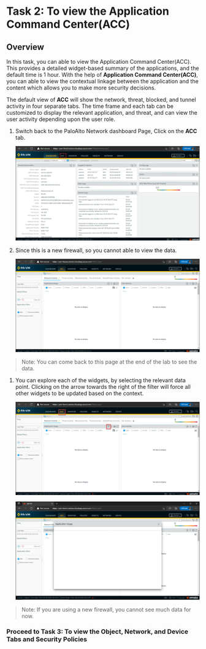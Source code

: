# Task 2: To view the Application Command Center(ACC)

## Overview

In this task, you can able to view the Application Command Center(ACC). This provides a detailed widget-based summary of the applications, and the default time is 1 hour. With the help of **Application Command Center(ACC)**, you can able to view the contextual linkage between the application and the content which allows you to make more security decisions.

The default view of **ACC** will show the network, threat, blocked, and tunnel activity in four separate tabs. The time frame and each tab can be customized to display the relevant application, and threat, and can view the user activity depending upon the user role.

1. Switch back to the PaloAlto Network dashboard Page, Click on the **ACC** tab.
 
    ![](../images/image06.png)

1. Since this is a new firewall, so you cannot able to view the data.

    ![](../images/image07.png)
 
>Note: You can come back to this page at the end of the lab to see the data.

1. You can explore each of the widgets, by selecting the relevant data point. Clicking on the arrow towards the right of the filter will force all other widgets to be updated based on the context.

    ![](../images/image020.png)

    ![](../images/image021.png)

>Note: If you are using a new firewall, you cannot see much data for now.

### Proceed to Task 3: To view the Object, Network, and Device Tabs and Security Policies
